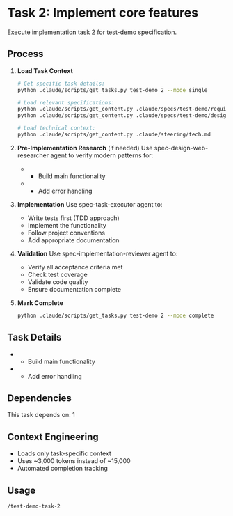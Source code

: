 # Task 2: Implement core features

Execute implementation task 2 for test-demo specification.

## Process

1. **Load Task Context**
   ```bash
   # Get specific task details:
   python .claude/scripts/get_tasks.py test-demo 2 --mode single
   
   # Load relevant specifications:
   python .claude/scripts/get_content.py .claude/specs/test-demo/requirements.md
   python .claude/scripts/get_content.py .claude/specs/test-demo/design.md
   
   # Load technical context:
   python .claude/scripts/get_content.py .claude/steering/tech.md
   ```

2. **Pre-Implementation Research** (if needed)
   Use spec-design-web-researcher agent to verify modern patterns for:
      - - Build main functionality
   - - Add error handling

3. **Implementation**
   Use spec-task-executor agent to:
   - Write tests first (TDD approach)
   - Implement the functionality
   - Follow project conventions
   - Add appropriate documentation

4. **Validation**
   Use spec-implementation-reviewer agent to:
   - Verify all acceptance criteria met
   - Check test coverage
   - Validate code quality
   - Ensure documentation complete

5. **Mark Complete**
   ```bash
   python .claude/scripts/get_tasks.py test-demo 2 --mode complete
   ```

## Task Details
- - Build main functionality
- - Add error handling

## Dependencies
This task depends on: 1

## Context Engineering
- Loads only task-specific context
- Uses ~3,000 tokens instead of ~15,000
- Automated completion tracking

## Usage
```
/test-demo-task-2
```
